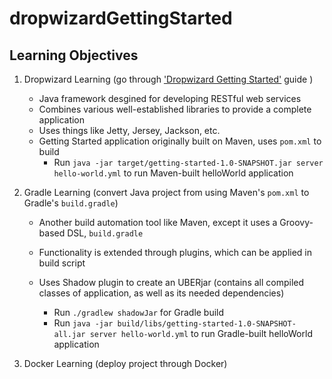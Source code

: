 # dropwizardGettingStarted

## Learning Objectives

1. Dropwizard Learning (go through ['Dropwizard Getting Started'](https://www.dropwizard.io/en/stable/getting-started.html) guide )
   - Java framework desgined for developing RESTful web services
   - Combines various well-established libraries to provide a complete application
   - Uses things like Jetty, Jersey, Jackson, etc.
   - Getting Started application originally built on Maven, uses `pom.xml` to build
     - Run `java -jar target/getting-started-1.0-SNAPSHOT.jar server hello-world.yml` to run Maven-built helloWorld application
2. Gradle Learning (convert Java project from using Maven's `pom.xml` to Gradle's `build.gradle`)

   - Another build automation tool like Maven, except it uses a Groovy-based DSL, `build.gradle`
   - Functionality is extended through plugins, which can be applied in build script
   - Uses Shadow plugin to create an UBERjar (contains all compiled classes of application, as well as its needed dependencies)

     - Run `./gradlew shadowJar` for Gradle build
     - Run `java -jar build/libs/getting-started-1.0-SNAPSHOT-all.jar server hello-world.yml` to run Gradle-built helloWorld application

3. Docker Learning (deploy project through Docker)
